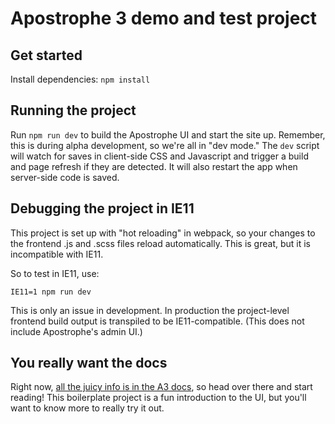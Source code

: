 # Apostrophe 3 demo and test project

## Get started

Install dependencies: `npm install`

## Running the project

Run `npm run dev` to build the Apostrophe UI and start the site up. Remember, this is during alpha development, so we're all in "dev mode." The `dev` script will watch for saves in client-side CSS and Javascript and trigger a build and page refresh if they are detected. It will also restart the app when server-side code is saved.

## Debugging the project in IE11

This project is set up with "hot reloading" in webpack, so your changes to the frontend .js and .scss files reload automatically. This is great, but it is incompatible with IE11.

So to test in IE11, use:

```
IE11=1 npm run dev
```

This is only an issue in development. In production the project-level frontend build output is transpiled to be IE11-compatible. (This does not include Apostrophe's admin UI.)

## You really want the docs

Right now, [all the juicy info is in the A3 docs](https://a3.docs.apostrophecms.org), so head over there and start reading! This boilerplate project is a fun introduction to the UI, but you'll want to know more to really try it out.

